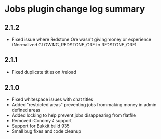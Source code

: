 # Jobs plugin change log summary

## 2.1.2
* Fixed issue where Redstone Ore wasn't giving money or experience (Normalized GLOWING_REDSTONE_ORE to REDSTONE_ORE)

## 2.1.1
* Fixed duplicate titles on /reload

## 2.1.0
* Fixed whitespace issues with chat titles
* Added "restricted areas" preventing jobs from making money in admin defined areas
* Added locking to help prevent jobs disappearing from flatfile
* Removed iConomy 4 support
* Support for Bukkit build 935
* Small bug fixes and code cleanup